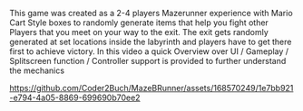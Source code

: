 This game was created as a 2-4 players Mazerunner experience with Mario Cart Style boxes to randomly generate items that help you fight other Players that you meet on your way to the exit.
The exit gets randomly generated at set locations inside the labyrinth and players have to get there first to achieve victory.
In this video a quick Overview over UI / Gameplay / Splitscreen function / Controller support is provided to further understand the mechanics


https://github.com/Coder2Buch/MazeBRunner/assets/168570249/1e7bb921-e794-4a05-8869-699690b70ee2

